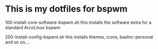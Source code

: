 # This is my dotfiles for bspwm

100-install-core-software-bspwm.sh
	this installs the software extra for a standard ArcoLinux bspwm

200-install-config-bspwm.sh
	this installs themes, icons, bashrc-personal and so on....
